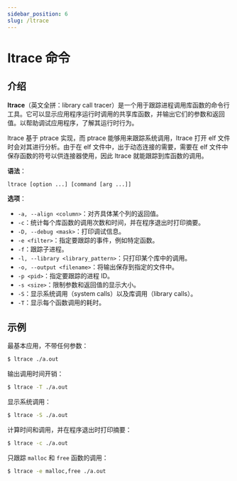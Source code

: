 ```yaml
---
sidebar_position: 6
slug: /ltrace
---
```


# ltrace 命令



## 介绍

**ltrace**（英文全拼：library call tracer）是一个用于跟踪进程调用库函数的命令行工具。它可以显示应用程序运行时调用的共享库函数，并输出它们的参数和返回值。以帮助调试应用程序，了解其运行时行为。

ltrace 基于 ptrace 实现，而 ptrace 能够用来跟踪系统调用，ltrace 打开 elf 文件时会对其进行分析。由于在 elf 文件中，出于动态连接的需要，需要在 elf 文件中保存函数的符号以供连接器使用，因此 ltrace 就能跟踪到库函数的调用。

**语法**：

```bash
ltrace [option ...] [command [arg ...]]
```

**选项**：

- `-a, --align <column>`：对齐具体某个列的返回值。
- `-c`：统计每个库函数的调用次数和时间，并在程序退出时打印摘要。
- `-D, --debug <mask>`：打印调试信息。
- `-e <filter>`：指定要跟踪的事件，例如特定函数。
- `-f`：跟踪子进程。
- `-l, --library <library_pattern>`：只打印某个库中的调用。
- `-o, --output <filename>`：将输出保存到指定的文件中。
- `-p <pid>`：指定要跟踪的进程 ID。
- `-s <size>`：限制参数和返回值的显示大小。
- `-S`：显示系统调用（system calls）以及库调用（library calls）。
- `-T`：显示每个函数调用的耗时。



## 示例

最基本应用，不带任何参数：

```bash
$ ltrace ./a.out 
```

输出调用时间开销：

```bash
$ ltrace -T ./a.out 
```

显示系统调用：

```bash
$ ltrace -S ./a.out 
```

计算时间和调用，并在程序退出时打印摘要：

```bash
$ ltrace -c ./a.out 
```

只跟踪 `malloc` 和 `free` 函数的调用：

```bash
$ ltrace -e malloc,free ./a.out
```
